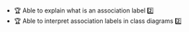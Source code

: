 * <span id="outcome-classDiagrams-associations-labels-one">:trophy: Able to explain what is an association label :two:</span>
* <span id="outcome-classDiagrams-associations-labels-two">:trophy: Able to interpret association labels in class diagrams :two:</span>
